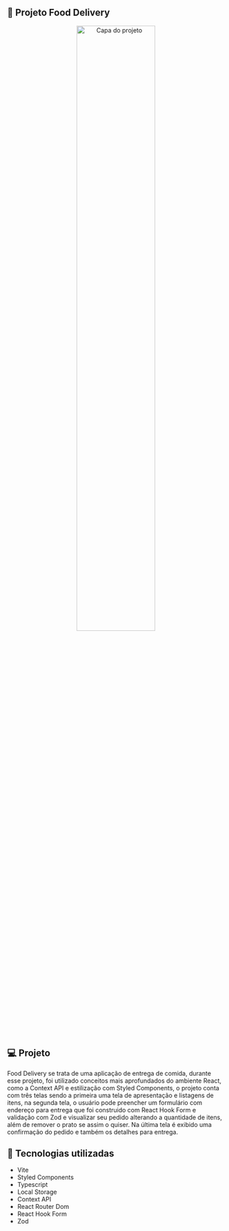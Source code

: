 ## 🍲 Projeto Food Delivery

<div align="center">
<img alt="Capa do projeto" src="public/food.gif" width="60%">
</div>

## 💻 Projeto

Food Delivery se trata de uma aplicação de entrega de comida, durante esse projeto, foi utilizado conceitos mais aprofundados do ambiente React, como a Context API e estilização com Styled Components, o projeto conta com três telas sendo a primeira uma tela de apresentação e listagens de itens, na segunda tela, o usuário pode preencher um formulário com endereço para entrega que foi construido com React Hook Form e validação com Zod e visualizar seu pedido alterando a quantidade de itens, além de remover o prato se assim o quiser. Na última tela é exibido uma confirmação do pedido e também os detalhes para entrega.

## 🚀 Tecnologias utilizadas

<ul>
  <li>Vite</li>
  <li>Styled Components</li>
  <li>Typescript</li>
  <li>Local Storage</li>
  <li>Context API</li>
  <li>React Router Dom</li>
  <li>React Hook Form</li>
  <li>Zod</li>
</ul>

